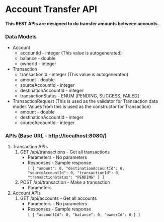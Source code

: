# Account Transfer API

#### This REST APIs are designed to do transfer amounts between accounts.

### Data Models
- Account
  - accountId - integer (This value is autogenerated)
  - balance	- double
  - ownerId	- integer
- Transaction
  - transactionId - integer (This value is autogenerated)
  - amount - double
  - sourceAccountId - integer
  - destinationAccountId - integer
  - transactionStatus - ENUM [PENDING, SUCCESS, FAILED]
- TransactionRequest (This is used as the validator for Transaction data model. Values from
this is used as the constructor for Transaction)
  - amount - double
  - destinationAccountId - integer
  - sourceAccountId - integer

### APIs (Base URL - http://localhost:8080/)
1. Transaction APIs
   1. GET /api/transactions - Get all transactions
      * Parameters - No parameters
      * Responses - Sample response <br>
        ``
[
{
"amount": 0,
"destinationAccountId": 0,
"sourceAccountId": 0,
"transactionId": 0,
"transactionStatus": "PENDING"
}
]
``
   2. POST /api/transaction - Make a transaction
      * Parameters
2. Account APIs
   1. GET /api/accounts - Get all accounts
       * Parameters - No parameters
       * Responses - Sample response <br>
           ``[
             {
             "accountId": 0,
             "balance": 0,
             "ownerId": 0
             }
             ]``